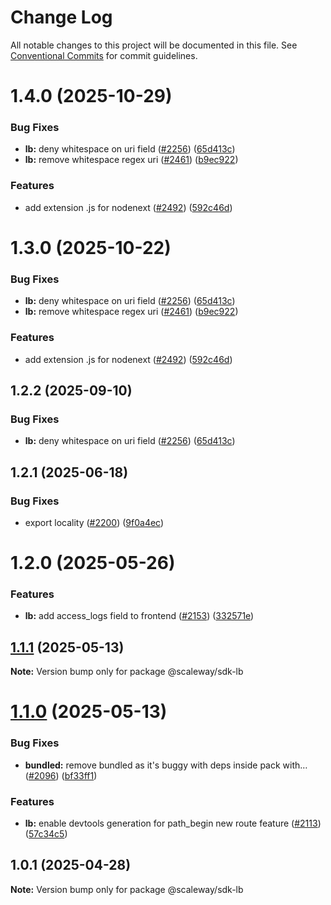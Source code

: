 # Change Log

All notable changes to this project will be documented in this file.
See [Conventional Commits](https://conventionalcommits.org) for commit guidelines.

# 1.4.0 (2025-10-29)

### Bug Fixes

- **lb:** deny whitespace on uri field ([#2256](https://github.com/scaleway/scaleway-sdk-js/issues/2256)) ([65d413c](https://github.com/scaleway/scaleway-sdk-js/commit/65d413ca7b8ffc73ee476c21dd8df99ab78bbd2e))
- **lb:** remove whitespace regex uri ([#2461](https://github.com/scaleway/scaleway-sdk-js/issues/2461)) ([b9ec922](https://github.com/scaleway/scaleway-sdk-js/commit/b9ec9223752a3d5337baf5d1f820ab48b380de3b))

### Features

- add extension .js for nodenext ([#2492](https://github.com/scaleway/scaleway-sdk-js/issues/2492)) ([592c46d](https://github.com/scaleway/scaleway-sdk-js/commit/592c46df916c5b8b35f26c13b626eee797970f5d))

# 1.3.0 (2025-10-22)

### Bug Fixes

- **lb:** deny whitespace on uri field ([#2256](https://github.com/scaleway/scaleway-sdk-js/issues/2256)) ([65d413c](https://github.com/scaleway/scaleway-sdk-js/commit/65d413ca7b8ffc73ee476c21dd8df99ab78bbd2e))
- **lb:** remove whitespace regex uri ([#2461](https://github.com/scaleway/scaleway-sdk-js/issues/2461)) ([b9ec922](https://github.com/scaleway/scaleway-sdk-js/commit/b9ec9223752a3d5337baf5d1f820ab48b380de3b))

### Features

- add extension .js for nodenext ([#2492](https://github.com/scaleway/scaleway-sdk-js/issues/2492)) ([592c46d](https://github.com/scaleway/scaleway-sdk-js/commit/592c46df916c5b8b35f26c13b626eee797970f5d))

## 1.2.2 (2025-09-10)

### Bug Fixes

- **lb:** deny whitespace on uri field ([#2256](https://github.com/scaleway/scaleway-sdk-js/issues/2256)) ([65d413c](https://github.com/scaleway/scaleway-sdk-js/commit/65d413ca7b8ffc73ee476c21dd8df99ab78bbd2e))

## 1.2.1 (2025-06-18)

### Bug Fixes

- export locality ([#2200](https://github.com/scaleway/scaleway-sdk-js/issues/2200)) ([9f0a4ec](https://github.com/scaleway/scaleway-sdk-js/commit/9f0a4ec19e377cd90c5829604467c09a2088a38c))

# 1.2.0 (2025-05-26)

### Features

- **lb:** add access_logs field to frontend ([#2153](https://github.com/scaleway/scaleway-sdk-js/issues/2153)) ([332571e](https://github.com/scaleway/scaleway-sdk-js/commit/332571e85284dc79f5f0dd554891af1752e06a02))

## [1.1.1](https://github.com/scaleway/scaleway-sdk-js/compare/@scaleway/sdk-lb@1.1.0...@scaleway/sdk-lb@1.1.1) (2025-05-13)

**Note:** Version bump only for package @scaleway/sdk-lb

# [1.1.0](https://github.com/scaleway/scaleway-sdk-js/compare/@scaleway/sdk-lb@1.0.1...@scaleway/sdk-lb@1.1.0) (2025-05-13)

### Bug Fixes

- **bundled:** remove bundled as it's buggy with deps inside pack with… ([#2096](https://github.com/scaleway/scaleway-sdk-js/issues/2096)) ([bf33ff1](https://github.com/scaleway/scaleway-sdk-js/commit/bf33ff1f9cdd951add94817dac27239c86ef5437))

### Features

- **lb:** enable devtools generation for path_begin new route feature ([#2113](https://github.com/scaleway/scaleway-sdk-js/issues/2113)) ([57c34c5](https://github.com/scaleway/scaleway-sdk-js/commit/57c34c58185ac4193269d0be66ec8930884520f2))

## 1.0.1 (2025-04-28)

**Note:** Version bump only for package @scaleway/sdk-lb
